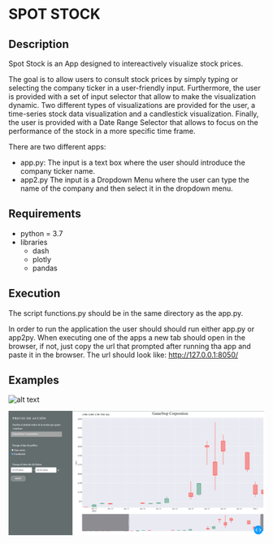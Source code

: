 # SPOT STOCK

## Description

Spot Stock is an App designed to intereactively visualize stock prices.

The goal is to allow users to consult stock prices by simply typing or selecting the company ticker in a user-friendly input. Furthermore, the user is provided with a set of input selector that allow to make the visualization dynamic. Two different types of visualizations are provided for the user, a time-series stock data visualization and a candlestick visualization. Finally, the user is provided with a Date Range Selector that allows to focus on the performance of the stock in a more specific time frame.

There are two different apps:
* app.py: The input is a text box where the user should introduce the company ticker name.
* app2.py The input is a Dropdown Menu where the user can type the name of the company and then select it in the dropdown menu.


## Requirements

* python = 3.7
* libraries
  * dash
  * plotly
  * pandas
  
 ## Execution
 
The script functions.py should be in the same directory as the app.py.

In order to run the application the user should should run either app.py or app2py. When executing one of the apps a new tab should open in the browser, if not, just copy the url that prompted after running tha app and paste it in the browser. The url should look like: http://127.0.0.1:8050/

## Examples

![alt text](/slides/Video_app.gif "Example app.py")

![alt text](/slides/example2.PNG "Example app2.py")
